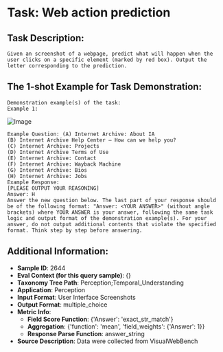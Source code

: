 # Task: Web action prediction

## Task Description:

```
Given an screenshot of a webpage, predict what will happen when the user clicks on a specific element (marked by red box). Output the letter corresponding to the prediction.
```

## The 1-shot Example for Task Demonstration:

```
Demonstration example(s) of the task:
Example 1:
```

![Image](1.png)

```
Example Question: (A) Internet Archive: About IA
(B) Internet Archive Help Center – How can we help you?
(C) Internet Archive: Projects
(D) Internet Archive Terms of Use
(E) Internet Archive: Contact
(F) Internet Archive: Wayback Machine
(G) Internet Archive: Bios
(H) Internet Archive: Jobs
Example Response:
[PLEASE OUTPUT YOUR REASONING]
Answer: H
Answer the new question below. The last part of your response should be of the following format: "Answer: <YOUR ANSWER>" (without angle brackets) where YOUR ANSWER is your answer, following the same task logic and output format of the demonstration example(s). For your answer, do not output additional contents that violate the specified format. Think step by step before answering.
```

## Additional Information:

- **Sample ID**: 2644
- **Eval Context (for this query sample)**: {}
- **Taxonomy Tree Path**: Perception;Temporal_Understanding
- **Application**: Perception
- **Input Format**: User Interface Screenshots
- **Output Format**: multiple_choice
- **Metric Info**:
  - **Field Score Function**: {'Answer': 'exact_str_match'}
  - **Aggregation**: {'function': 'mean', 'field_weights': {'Answer': 1}}
  - **Response Parse Function**: answer_string
- **Source Description**: Data were collected from VisualWebBench
